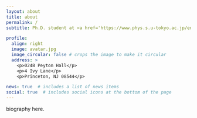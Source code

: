 ```yaml
---
layout: about
title: about
permalink: /
subtitle: Ph.D. student at <a href='https://www.phys.s.u-tokyo.ac.jp/en/'>The University of Tokyo</a>, currently visiting Department of Astrophysical Sciences at <a href='https://web.astro.princeton.edu/'>Princeton University</a>

profile:
  align: right
  image: avatar.jpg
  image_circular: false # crops the image to make it circular
  address: >
    <p>024B Peyton Hall</p>
    <p>4 Ivy Lane</p>
    <p>Princeton, NJ 08544</p>

news: true  # includes a list of news items
social: true  # includes social icons at the bottom of the page
---
```


biography here. 
